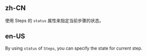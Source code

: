 ## zh-CN

使用 Steps 的 `status` 属性来指定当前步骤的状态。

## en-US

By using `status` of `Steps`, you can specify the state for current step.
